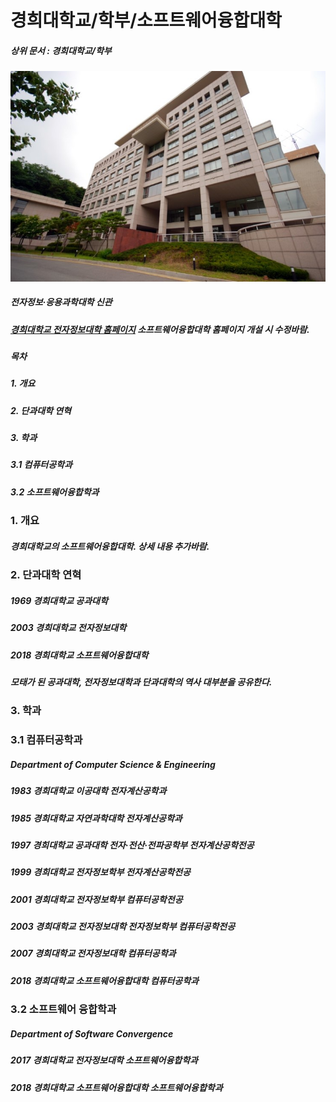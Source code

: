 경희대학교/학부/소프트웨어융합대학
==========


##### 상위 문서 : 경희대학교/학부

![](https://github.com/2013104101/yjjason/blob/master/img.jpg)
##### 전자정보·응용과학대학 신관 



##### [경희대학교 전자정보대학 홈페이지](http://eni.khu.ac.kr/)  소프트웨어융합대학 홈페이지 개설 시 수정바람.


##### 목차
##### 1. 개요
##### 2. 단과대학 연혁
##### 3. 학과 

##### 3.1 컴퓨터공학과
##### 3.2 소프트웨어융합학과


### 1. 개요
##### 경희대학교의 소프트웨어융합대학. 상세 내용 추가바람.

### 2. 단과대학 연혁
##### 1969 경희대학교 공과대학
##### 2003 경희대학교 전자정보대학
##### 2018 경희대학교 소프트웨어융합대학

##### 모태가 된 공과대학, 전자정보대학과 단과대학의 역사 대부분을 공유한다.

### 3. 학과

### 3.1 컴퓨터공학과

##### Department of Computer Science & Engineering

##### 1983 경희대학교 이공대학 전자계산공학과
##### 1985 경희대학교 자연과학대학 전자계산공학과
##### 1997 경희대학교 공과대학 전자·전산·전파공학부 전자계산공학전공
##### 1999 경희대학교 전자정보학부 전자계산공학전공
##### 2001 경희대학교 전자정보학부 컴퓨터공학전공
##### 2003 경희대학교 전자정보대학 전자정보학부 컴퓨터공학전공
##### 2007 경희대학교 전자정보대학 컴퓨터공학과
##### 2018 경희대학교 소프트웨어융합대학 컴퓨터공학과

### 3.2 소프트웨어 융합학과

##### Department of Software Convergence

##### 2017 경희대학교 전자정보대학 소프트웨어융합학과
##### 2018 경희대학교 소프트웨어융합대학 소프트웨어융합학과






 


 

